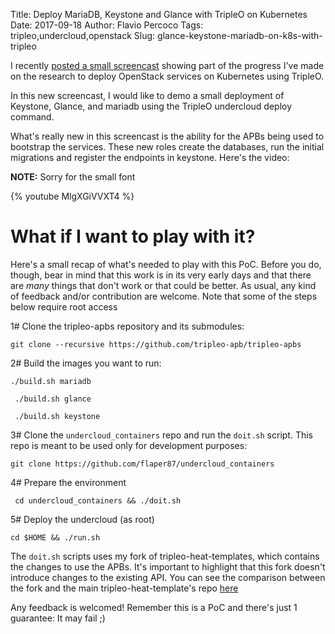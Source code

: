 Title: Deploy MariaDB, Keystone and Glance with TripleO on Kubernetes
Date: 2017-09-18
Author: Flavio Percoco
Tags: tripleo,undercloud,openstack
Slug: glance-keystone-mariadb-on-k8s-with-tripleo

I recently
[posted a small screencast](http://blog.flaper87.com/deploy-mariadb-kubernetes-tripleo.html)
showing part of the progress I've made on the research to deploy OpenStack
services on Kubernetes using TripleO.

In this new screencast, I would like to demo a small deployment of Keystone,
Glance, and mariadb using the TripleO undercloud deploy command.

What's really new in this screencast is the ability for the APBs being used to
bootstrap the services. These new roles create the databases, run the initial
migrations and register the endpoints in keystone. Here's the video:

**NOTE:** Sorry for the small font

{% youtube MlgXGiVVXT4 %}

What if I want to play with it?
===============================

Here's a small recap of what's needed to play with this PoC. Before you do,
though, bear in mind that this work is in its very early days and that there are
*many* things that don't work or that could be better. As usual, any kind of
feedback and/or contribution are welcome. Note that some of the steps below
require root access

1# Clone the tripleo-apbs repository and its submodules:

    git clone --recursive https://github.com/tripleo-apb/tripleo-apbs

2# Build the images you want to run:

    ./build.sh mariadb

     ./build.sh glance

     ./build.sh keystone


3# Clone the `undercloud_containers` repo and run the `doit.sh` script. This
repo is meant to be used only for development purposes:

    git clone https://github.com/flaper87/undercloud_containers


4# Prepare the environment

     cd undercloud_containers && ./doit.sh

5# Deploy the undercloud (as root)

    cd $HOME && ./run.sh

The `doit.sh` scripts uses my fork of tripleo-heat-templates, which contains the
changes to use the APBs. It's important to highlight that this fork doesn't
introduce changes to the existing API. You can see the comparison between the
fork and the main tripleo-heat-template's repo
[here](https://github.com/openstack/tripleo-heat-templates/compare/master...flaper87:tht-apbs)

Any feedback is welcomed! Remember this is a PoC and there's just 1 guarantee:
It may fail ;)
